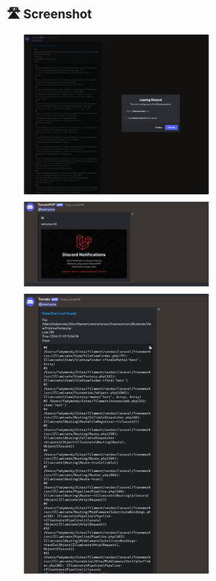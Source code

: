 # 🛣️ Screenshot

&#x20;&#x20;

<figure><img src="https://raw.githubusercontent.com/tomatophp/filament-discord/master/arts/error-log-link.png" alt=""><figcaption></figcaption></figure>

<figure><img src="https://raw.githubusercontent.com/tomatophp/filament-discord/master/arts/notification.png" alt=""><figcaption></figcaption></figure>

<figure><img src="https://raw.githubusercontent.com/tomatophp/filament-discord/master/arts/error-log.png" alt=""><figcaption></figcaption></figure>
